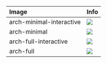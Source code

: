 | Image  | Info |
| :----- | :--- |
| arch-minimal-interactive | [![](https://images.microbadger.com/badges/image/dunecommunity/arch-minimal-interactive.svg)](http://microbadger.com/images/dunecommunity/arch-minimal-interactive "arch-minimal-interactive layer") |
| arch-minimal | [![](https://images.microbadger.com/badges/image/dunecommunity/arch-minimal.svg)](http://microbadger.com/images/dunecommunity/arch-minimal "arch-minimal layer") |
| arch-full-interactive | [![](https://images.microbadger.com/badges/image/dunecommunity/arch-full-interactive.svg)](http://microbadger.com/images/dunecommunity/arch-full-interactive "arch-full-interactive layer") |
| arch-full | [![](https://images.microbadger.com/badges/image/dunecommunity/arch-full.svg)](http://microbadger.com/images/dunecommunity/arch-full "arch-full layer") |

